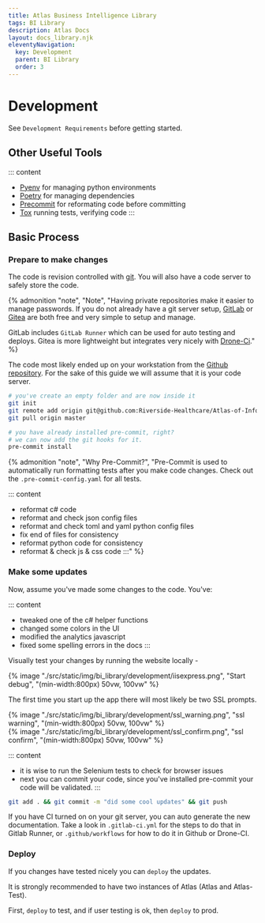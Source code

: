 ```yaml
---
title: Atlas Business Intelligence Library
tags: BI Library
description: Atlas Docs
layout: docs_library.njk
eleventyNavigation:
  key: Development
  parent: BI Library
  order: 3
---
```


# Development


See `Development Requirements` before getting started.

## Other Useful Tools

::: content
- [Pyenv](https://github.com/pyenv/pyenv) for managing python environments
- [Poetry](https://python-poetry.org) for managing dependencies
- [Precommit](https://pre-commit.com)  for reformating code before committing
- [Tox](https://tox.readthedocs.io/en/latest/index.html)  running tests, verifying code
:::

## Basic Process

### Prepare to make changes

The code is revision controlled with [git](https://git-scm.com). You will also have a code server to safely store the code.

{% admonition
   "note",
   "Note",
   "Having private repositories make it easier to manage passwords. If you do not already have a git server setup, [GitLab](https://about.gitlab.com/install/) or [Gitea](https://gitea.com) are both free and very simple to setup and manage.

GitLab includes ``GitLab Runner`` which can be used for auto testing and deploys. Gitea is more lightweight but integrates very nicely with [Drone-Ci](https://www.drone.io)."
%}

The code most likely ended up on your workstation from the [Github repository](https://github.com/Riverside-Healthcare/Atlas-of-Information-Management). For the sake of this guide we will assume that it is your code server.

```bash
# you've create an empty folder and are now inside it
git init
git remote add origin git@github.com:Riverside-Healthcare/Atlas-of-Information-Management.git
git pull origin master

# you have already installed pre-commit, right?
# we can now add the git hooks for it.
pre-commit install
```

{% admonition
   "note",
   "Why Pre-Commit?",
   "Pre-Commit is used to automatically run formatting tests after you make code changes. Check out the ``.pre-commit-config.yaml`` for all tests.

::: content
- reformat c# code
- reformat and check json config files
- reformat and check toml and yaml python config files
- fix end of files for consistency
- reformat python code for consistency
- reformat & check js & css code
:::"
%}

### Make some updates

Now, assume you've made some changes to the code. You've:

::: content
- tweaked one of the c# helper functions
- changed some colors in the UI
- modified the analytics javascript
- fixed some spelling errors in the docs
:::

Visually test your changes by running the website locally -

<div class="box is-flex is-justify-content-center">
{% image "./src/static/img/bi_library/development/iisexpress.png", "Start debug", "(min-width:800px) 50vw, 100vw" %}
</div>

The first time you start up the app there will most likely be two SSL prompts.

<div class="block tile">
    <div class="box tile md">
        {% image "./src/static/img/bi_library/development/ssl_warning.png", "ssl warning", "(min-width:800px) 50vw, 100vw" %}
    </div>
    <div class="box tile md">
        {% image "./src/static/img/bi_library/development/ssl_confirm.png", "ssl confirm", "(min-width:800px) 50vw, 100vw" %}
    </div>
</div>

::: content
- it is wise to run the Selenium tests to check for browser issues
- next you can commit your code, since you've installed pre-commit your code will be validated.
:::

```bash
git add . && git commit -m "did some cool updates" && git push
````

If you have CI turned on on your git server, you can auto generate the new documentation. Take a look in ``.gitlab-ci.yml`` for the steps to do that in Gitlab Runner, or ``.github/workflows`` for how to do it in Github or Drone-CI.

### Deploy

If you changes have tested nicely you can ``deploy`` the updates.

It is strongly recommended to have two instances of Atlas (Atlas and Atlas-Test).

First, ``deploy`` to test, and if user testing is ok, then ``deploy`` to prod.
